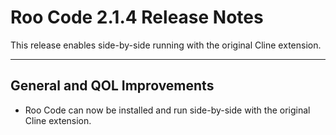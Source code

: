 # Roo Code 2.1.4 Release Notes

This release enables side-by-side running with the original Cline extension.

---

## General and QOL Improvements

*   Roo Code can now be installed and run side-by-side with the original Cline extension.
